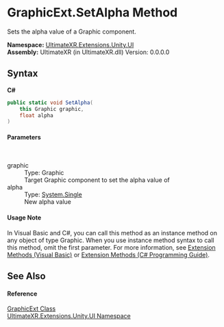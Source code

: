 # GraphicExt.SetAlpha Method 
 

Sets the alpha value of a Graphic component.

**Namespace:**&nbsp;<a href="N_UltimateXR_Extensions_Unity_UI">UltimateXR.Extensions.Unity.UI</a><br />**Assembly:**&nbsp;UltimateXR (in UltimateXR.dll) Version: 0.0.0.0

## Syntax

**C#**<br />
``` C#
public static void SetAlpha(
	this Graphic graphic,
	float alpha
)
```


#### Parameters
&nbsp;<dl><dt>graphic</dt><dd>Type: Graphic<br />Target Graphic component to set the alpha value of</dd><dt>alpha</dt><dd>Type: <a href="https://docs.microsoft.com/dotnet/api/system.single" target="_blank" rel="noopener noreferrer">System.Single</a><br />New alpha value</dd></dl>

#### Usage Note
In Visual Basic and C#, you can call this method as an instance method on any object of type Graphic. When you use instance method syntax to call this method, omit the first parameter. For more information, see <a href="https://docs.microsoft.com/dotnet/visual-basic/programming-guide/language-features/procedures/extension-methods" target="_blank" rel="noopener noreferrer">Extension Methods (Visual Basic)</a> or <a href="https://docs.microsoft.com/dotnet/csharp/programming-guide/classes-and-structs/extension-methods" target="_blank" rel="noopener noreferrer">Extension Methods (C# Programming Guide)</a>.

## See Also


#### Reference
<a href="T_UltimateXR_Extensions_Unity_UI_GraphicExt">GraphicExt Class</a><br /><a href="N_UltimateXR_Extensions_Unity_UI">UltimateXR.Extensions.Unity.UI Namespace</a><br />